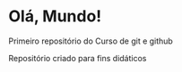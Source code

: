 # Olá, Mundo!
Primeiro repositório do Curso de git e github

Repositório criado para fins didáticos 